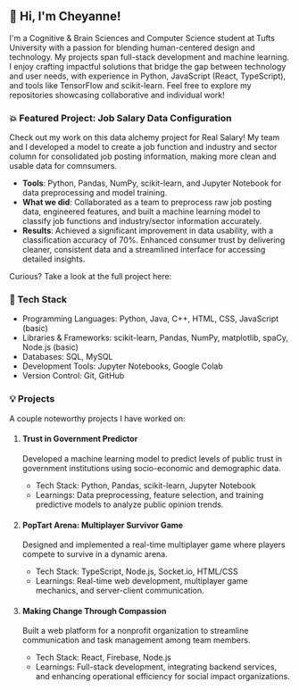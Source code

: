## 👾 Hi, I'm Cheyanne! 
I'm a Cognitive & Brain Sciences and Computer Science student at Tufts University with a passion for blending human-centered design and technology. My projects span full-stack development and machine learning. I enjoy crafting impactful solutions that bridge the gap between technology and user needs, with experience in Python, JavaScript (React, TypeScript), and tools like TensorFlow and scikit-learn. Feel free to explore my repositories showcasing collaborative and individual work! 


### 💥 Featured Project: Job Salary Data Configuration 
Check out my work on this data alchemy project for Real Salary! My team and I developed a model to create a job function and industry and sector column for consolidated job posting information, making more clean and usable data for comnsumers.
- **Tools**: Python, Pandas, NumPy, scikit-learn, and Jupyter Notebook for data preprocessing and model training.
- **What we did**: Collaborated as a team to preprocess raw job posting data, engineered features, and built a machine learning model to classify job functions and industry/sector information accurately. 
- **Results**: Achieved a significant improvement in data usability, with a classification accuracy of 70%. Enhanced consumer trust by delivering cleaner, consistent data and a streamlined interface for accessing detailed insights.

Curious? Take a look at the full project here: 


### 🥞 Tech Stack 
- Programming Languages: Python, Java, C++, HTML, CSS, JavaScript (basic)
- Libraries & Frameworks: scikit-learn, Pandas, NumPy, matplotlib, spaCy, Node.js (basic)
- Databases: SQL, MySQL
- Development Tools: Jupyter Notebooks, Google Colab
- Version Control: Git, GitHub


### 💡 Projects 
A couple noteworthy projects I have worked on:
1. #### Trust in Government Predictor
   Developed a machine learning model to predict levels of public trust in government institutions using socio-economic and demographic data.
   - Tech Stack: Python, Pandas, scikit-learn, Jupyter Notebook
   - Learnings: Data preprocessing, feature selection, and training predictive models to analyze public opinion trends.

2. #### PopTart Arena: Multiplayer Survivor Game
   Designed and implemented a real-time multiplayer game where players compete to survive in a dynamic arena.
   - Tech Stack: TypeScript, Node.js, Socket.io, HTML/CSS
   - Learnings: Real-time web development, multiplayer game mechanics, and server-client communication.

3. #### Making Change Through Compassion
   Built a web platform for a nonprofit organization to streamline communication and task management among team members.
   - Tech Stack: React, Firebase, Node.js
   - Learnings: Full-stack development, integrating backend services, and enhancing operational efficiency for social impact organizations.


<!--
**cheyanneatole/cheyanneatole** is a ✨ _special_ ✨ repository because its `README.md` (this file) appears on your GitHub profile.

Here are some ideas to get you started:

- 🔭 I’m currently working on ...
- 🌱 I’m currently learning ...
- 👯 I’m looking to collaborate on ...
- 🤔 I’m looking for help with ...
- 💬 Ask me about ...
- 📫 How to reach me: ...
- 😄 Pronouns: ...
- ⚡ Fun fact: ...
-->
